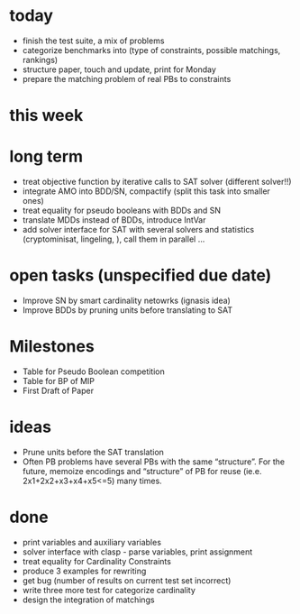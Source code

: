 today
=====
* finish the test suite, a mix of problems
* categorize benchmarks into (type of constraints, possible matchings, rankings)
* structure paper, touch and update, print for Monday
* prepare the matching problem of real PBs to constraints 

this week
=========

long term
==========
* treat objective function by iterative calls to SAT solver (different solver!!)
* integrate AMO into BDD/SN, compactify (split this task into smaller ones)
* treat equality for pseudo booleans with BDDs and SN
* translate MDDs instead of BDDs, introduce IntVar
* add solver interface for SAT with several solvers and statistics (cryptominisat, lingeling, ), call them in parallel ...

open tasks (unspecified due date)
==========
* Improve SN by smart cardinality netowrks (ignasis idea)
* Improve BDDs by pruning units before translating to SAT

Milestones
==========
* Table for Pseudo Boolean competition
* Table for BP of MIP
* First Draft of Paper

ideas
=====
* Prune units before the SAT translation
* Often PB problems have several PBs with the same “structure”. 
    For the future,  memoize encodings and “structure” of PB for reuse (ie.e. 2x1+2x2+x3+x4+x5<=5) many times. 

done
====
* print variables and auxiliary variables
* solver interface with clasp - parse variables, print assignment
* treat equality for Cardinality Constraints
* produce 3 examples for rewriting
* get bug (number of results on current test set incorrect)
* write three more test for categorize cardinality
* design the integration of matchings
